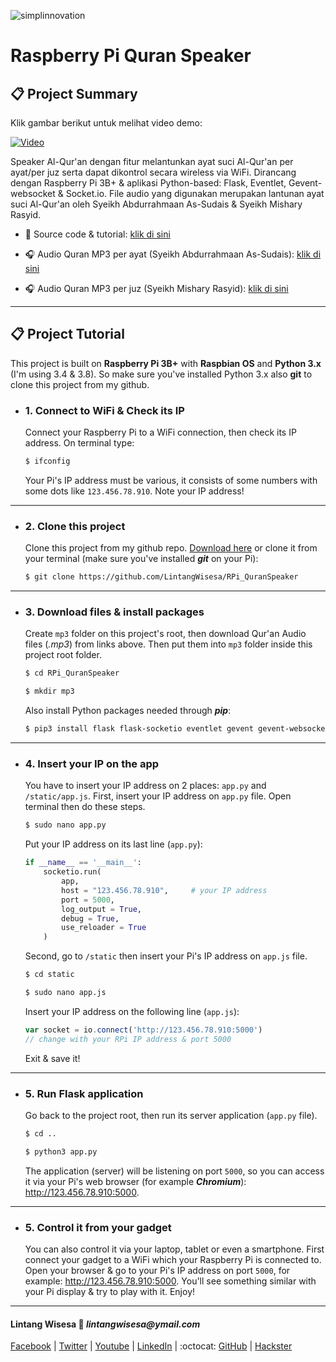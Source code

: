 ![simplinnovation](https://4.bp.blogspot.com/-f7YxPyqHAzY/WJ6VnkvE0SI/AAAAAAAADTQ/0tDQPTrVrtMAFT-q-1-3ktUQT5Il9FGdQCLcB/s350/simpLINnovation1a.png)

# Raspberry Pi Quran Speaker

## 📋 Project Summary

Klik gambar berikut untuk melihat video demo:

[![Video](https://img.youtube.com/vi/D82XjlrCjbE/0.jpg)](https://youtu.be/D82XjlrCjbE)

Speaker Al-Qur'an dengan fitur melantunkan ayat suci Al-Qur'an per ayat/per juz serta dapat dikontrol secara wireless via WiFi. Dirancang dengan Raspberry Pi 3B+ & aplikasi Python-based: Flask, Eventlet, Gevent-websocket & Socket.io. File audio yang digunakan merupakan lantunan ayat suci Al-Qur'an oleh Syeikh Abdurrahmaan As-Sudais & Syeikh Mishary Rasyid.

- 📝 Source code & tutorial: 
[klik di sini](https://github.com/LintangWisesa/RPi_QuranSpeaker)

- 🎧 Audio Quran MP3 per ayat (Syeikh Abdurrahmaan As-Sudais):
[klik di sini](https://everyayah.com/data/Abdurrahmaan_As-Sudais_64kbps/)

- 🎧 Audio Quran MP3 per juz (Syeikh Mishary Rasyid):
[klik di sini](https://ia800402.us.archive.org/16/items/MisharyRasyidPerJuz/Mishary/)

<hr>

## 📋 Project Tutorial

This project is built on __Raspberry Pi 3B+__ with __Raspbian OS__ and __Python 3.x__ (I'm using 3.4 & 3.8). So make sure you've installed Python 3.x also __git__ to clone this project from my github.

- ### 1. Connect to WiFi & Check its IP

    Connect your Raspberry Pi to a WiFi connection, then check its IP address. On terminal type:

    ```bash
    $ ifconfig
    ```

    Your Pi's IP address must be various, it consists of some numbers with some dots like ```123.456.78.910```. Note your IP address!

<hr>

- ### 2. Clone this project

    Clone this project from my github repo. [Download here](https://github.com/LintangWisesa/RPi_QuranSpeaker) or clone it from your terminal (make sure you've installed *__git__* on your Pi):

    ```bash
    $ git clone https://github.com/LintangWisesa/RPi_QuranSpeaker
    ```
    
<hr>

- ### 3. Download files & install packages

    Create ```mp3``` folder on this project's root, then download Qur'an Audio files (_.mp3_) from links above. Then put them into ```mp3``` folder inside this project root folder.

    ```bash
    $ cd RPi_QuranSpeaker

    $ mkdir mp3
    ```

    Also install Python packages needed through __*pip*__:

    ```bash
    $ pip3 install flask flask-socketio eventlet gevent gevent-websocket
    ```

<hr>

- ### 4. Insert your IP on the app

    You have to insert your IP address on 2 places: ```app.py``` and ```/static/app.js```. First, insert your IP address on ```app.py``` file. Open terminal then do these steps.

    ```bash
    $ sudo nano app.py
    ```

    Put your IP address on its last line (```app.py```):

    ```python
    if __name__ == '__main__':
        socketio.run(
            app, 
            host = "123.456.78.910",     # your IP address
            port = 5000, 
            log_output = True, 
            debug = True, 
            use_reloader = True
        )
    ```

    Second, go to ```/static``` then insert your Pi's IP address on ```app.js``` file.

    ```bash
    $ cd static

    $ sudo nano app.js
    ```

    Insert your IP address on the following line (```app.js```):

    ```javascript
    var socket = io.connect('http://123.456.78.910:5000') 
    // change with your RPi IP address & port 5000
    ```

    Exit & save it!

<hr>

- ### 5. Run Flask application

    Go back to the project root, then run its server application (```app.py``` file).

    ```bash
    $ cd ..

    $ python3 app.py
    ```

    The application (server) will be listening on port ```5000```, so you can access it via your Pi's web browser (for example *__Chromium__*): http://123.456.78.910:5000.

<hr>

- ### 5. Control it from your gadget

    You can also control it via your laptop, tablet or even a smartphone. First connect your gadget to a WiFi which your Raspberry Pi is connected to. Open your browser & go to your Pi's IP address on port ```5000```, for example: http://123.456.78.910:5000. You'll see something similar with your Pi display & try to play with it. Enjoy!

<hr>

#### Lintang Wisesa :love_letter: _lintangwisesa@ymail.com_

[Facebook](https://www.facebook.com/lintangbagus) | 
[Twitter](https://twitter.com/Lintang_Wisesa) |
[Youtube](https://www.youtube.com/user/lintangbagus) |
[LinkedIn](https://www.linkedin.com/in/lintangwisesa/) | 
:octocat: [GitHub](https://github.com/LintangWisesa) |
[Hackster](https://www.hackster.io/lintangwisesa)